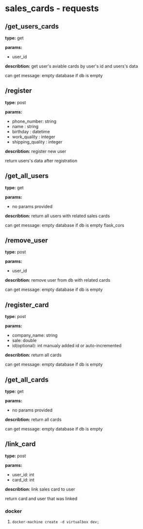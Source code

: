 # sales_cards - requests

## /get_users_cards
**type:** get
  
**params:**
  - user_id

**describtion:** get user's aviable cards by user's id and users's data
  
can get message: empty database if db is empty

## /register
  
**type:** post
  
**params:**
  - phone_number: string
  - name : string
  - birthday : datetime
  - work_quality : integer
  - shipping_quality : integer
  
**describtion:** register new user
  
return users's data after registration
  
## /get_all_users
  
**type:** get
  
**params:**
  - no params provided

**describtion:** return all users with related sales cards
    
can get message: empty database if db is empty
flask_cors

## /remove_user
  
**type:** post
  
**params:**
  - user_id
  
**describtion:** remove user from db with related cards
  
can get message: empty database if db is empty

## /register_card

**type:** post
  
**params:**
  - company_name: string
  - sale: double
  - id(optional): int manualy added id or auto-incremented

**describtion:** return all cards
    
can get message: empty database if db is empty
  
## /get_all_cards

**type:** get
  
**params:**
  - no params provided

**describtion:** return all cards 
    
can get message: empty database if db is empty

## /link_card
  
**type:** post
    
**params:**
  - user_id: int
  - card_id: int
  
**describtion:** link sales card to user

return card and user that was linked
  

### docker

1. ```docker-machine create -d virtualbox dev;```